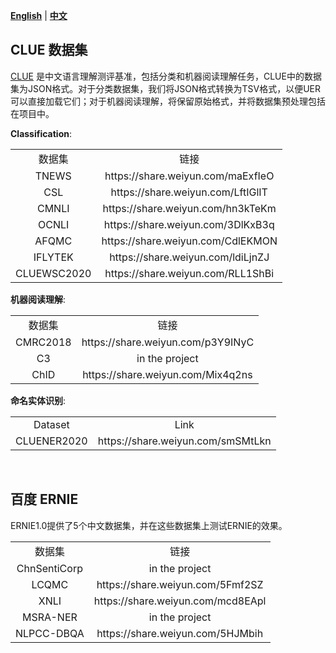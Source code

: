 [**English**](https://github.com/dbiir/UER-py/wiki/Datasets) | [**中文**](https://github.com/dbiir/UER-py/wiki/下游任务数据集)

## CLUE 数据集
[CLUE](https://www.cluebenchmarks.com/) 是中文语言理解测评基准，包括分类和机器阅读理解任务，CLUE中的数据集为JSON格式。对于分类数据集，我们将JSON格式转换为TSV格式，以便UER可以直接加载它们；对于机器阅读理解，将保留原始格式，并将数据集预处理包括在项目中。

__Classification__:
<table>
<tr align="center"><td> 数据集 <td> 链接
<tr align="center"><td> TNEWS <td> https://share.weiyun.com/maExfIeO
<tr align="center"><td> CSL <td> https://share.weiyun.com/LftIGlIT
<tr align="center"><td> CMNLI <td> https://share.weiyun.com/hn3kTeKm
<tr align="center"><td> OCNLI <td> https://share.weiyun.com/3DlKxB3q
<tr align="center"><td> AFQMC <td> https://share.weiyun.com/CdlEKMON
<tr align="center"><td> IFLYTEK <td> https://share.weiyun.com/ldiLjnZJ
<tr align="center"><td> CLUEWSC2020 <td> https://share.weiyun.com/RLL1ShBi
</table>

__机器阅读理解__:
<table>
<tr align="center"><td> 数据集 <td> 链接
<tr align="center"><td> CMRC2018 <td> https://share.weiyun.com/p3Y9INyC
<tr align="center"><td> C3 <td> in the project
<tr align="center"><td> ChID <td> https://share.weiyun.com/Mix4q2ns
</table>

__命名实体识别__:
<table>
<tr align="center"><td> Dataset <td> Link
<tr align="center"><td> CLUENER2020 <td> https://share.weiyun.com/smSMtLkn
</table>

<br/>

## 百度 ERNIE
ERNIE1.0提供了5个中文数据集，并在这些数据集上测试ERNIE的效果。
<table>
<tr align="center"><td> 数据集 <td> 链接 
<tr align="center"><td> ChnSentiCorp <td> in the project
<tr align="center"><td> LCQMC <td> https://share.weiyun.com/5Fmf2SZ
<tr align="center"><td> XNLI <td> https://share.weiyun.com/mcd8EApl
<tr align="center"><td> MSRA-NER <td> in the project
<tr align="center"><td> NLPCC-DBQA <td> https://share.weiyun.com/5HJMbih
</table>
